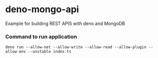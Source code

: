 # deno-mongo-api
Example for building REST APIS with deno and MongoDB

### Command to run application

`
deno run --allow-net --allow-write --allow-read --allow-plugin --allow-env --unstable index.ts
`
